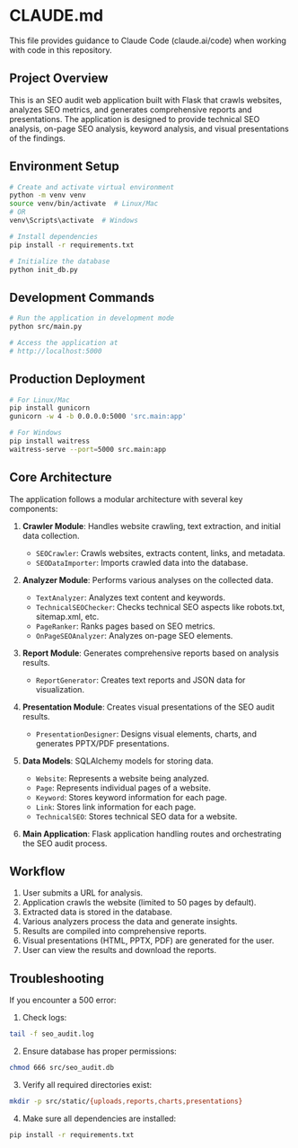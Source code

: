 # CLAUDE.md

This file provides guidance to Claude Code (claude.ai/code) when working with code in this repository.

## Project Overview

This is an SEO audit web application built with Flask that crawls websites, analyzes SEO metrics, and generates comprehensive reports and presentations. The application is designed to provide technical SEO analysis, on-page SEO analysis, keyword analysis, and visual presentations of the findings.

## Environment Setup

```bash
# Create and activate virtual environment
python -m venv venv
source venv/bin/activate  # Linux/Mac
# OR
venv\Scripts\activate  # Windows

# Install dependencies
pip install -r requirements.txt

# Initialize the database
python init_db.py
```

## Development Commands

```bash
# Run the application in development mode
python src/main.py

# Access the application at
# http://localhost:5000
```

## Production Deployment

```bash
# For Linux/Mac
pip install gunicorn
gunicorn -w 4 -b 0.0.0.0:5000 'src.main:app'

# For Windows
pip install waitress
waitress-serve --port=5000 src.main:app
```

## Core Architecture

The application follows a modular architecture with several key components:

1. **Crawler Module**: Handles website crawling, text extraction, and initial data collection.
   - `SEOCrawler`: Crawls websites, extracts content, links, and metadata.
   - `SEODataImporter`: Imports crawled data into the database.

2. **Analyzer Module**: Performs various analyses on the collected data.
   - `TextAnalyzer`: Analyzes text content and keywords.
   - `TechnicalSEOChecker`: Checks technical SEO aspects like robots.txt, sitemap.xml, etc.
   - `PageRanker`: Ranks pages based on SEO metrics.
   - `OnPageSEOAnalyzer`: Analyzes on-page SEO elements.

3. **Report Module**: Generates comprehensive reports based on analysis results.
   - `ReportGenerator`: Creates text reports and JSON data for visualization.

4. **Presentation Module**: Creates visual presentations of the SEO audit results.
   - `PresentationDesigner`: Designs visual elements, charts, and generates PPTX/PDF presentations.

5. **Data Models**: SQLAlchemy models for storing data.
   - `Website`: Represents a website being analyzed.
   - `Page`: Represents individual pages of a website.
   - `Keyword`: Stores keyword information for each page.
   - `Link`: Stores link information for each page.
   - `TechnicalSEO`: Stores technical SEO data for a website.

6. **Main Application**: Flask application handling routes and orchestrating the SEO audit process.

## Workflow

1. User submits a URL for analysis.
2. Application crawls the website (limited to 50 pages by default).
3. Extracted data is stored in the database.
4. Various analyzers process the data and generate insights.
5. Results are compiled into comprehensive reports.
6. Visual presentations (HTML, PPTX, PDF) are generated for the user.
7. User can view the results and download the reports.

## Troubleshooting

If you encounter a 500 error:

1. Check logs:
```bash
tail -f seo_audit.log
```

2. Ensure database has proper permissions:
```bash
chmod 666 src/seo_audit.db
```

3. Verify all required directories exist:
```bash
mkdir -p src/static/{uploads,reports,charts,presentations}
```

4. Make sure all dependencies are installed:
```bash
pip install -r requirements.txt
```